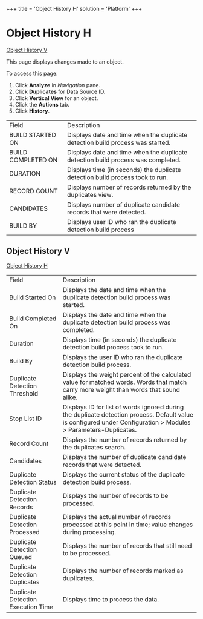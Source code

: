 +++
title = 'Object History H'
solution = 'Platform'
+++

# Object History H

[Object History V](Object_Columns_H.htm#Object_Columns_V)

<div class="use">

This page displays changes made to an object.

</div>

To access this page:

1.  Click **Analyze** in *Navigation* pane.
2.  Click **Duplicates** for Data Source ID.
3.  Click <span style="font-weight: bold;">Vertical View</span> for an
    object.
4.  Click the <span style="font-weight: bold;">Actions</span> tab.
5.  Click
**History**.

|                    |                                                                                  |
| ------------------ | -------------------------------------------------------------------------------- |
| Field              | Description                                                                      |
| BUILD STARTED ON   | Displays date and time when the duplicate detection build process was started.   |
| BUILD COMPLETED ON | Displays date and time when the duplicate detection build process was completed. |
| DURATION           | Displays time (in seconds) the duplicate detection build process took to run.    |
| RECORD COUNT       | Displays number of records returned by the duplicates view.                      |
| CANDIDATES         | Displays number of duplicate candidate records that were detected.               |
| BUILD BY           | Displays user ID who ran the duplicate detection build process                   |

## <span id="Object_History_V"></span>Object History V

[Object History
H](#)

|                                    |                                                                                                                                                                    |
| ---------------------------------- | ------------------------------------------------------------------------------------------------------------------------------------------------------------------ |
| Field                              | Description                                                                                                                                                        |
| Build Started On                   | Displays the date and time when the duplicate detection build process was started.                                                                                 |
| Build Completed On                 | Displays the date and time when the duplicate detection build process was completed.                                                                               |
| Duration                           | Displays time (in seconds) the duplicate detection build process took to run.                                                                                      |
| Build By                           | Displays the user ID who ran the duplicate detection build process.                                                                                                |
| Duplicate Detection Threshold      | Displays the weight percent of the calculated value for matched words. Words that match carry more weight than words that sound alike.                             |
| Stop List ID                       | Displays ID for list of words ignored during the duplicate detection process. Default value is configured under Configuration \> Modules \> Parameters-Duplicates. |
| Record Count                       | Displays the number of records returned by the duplicates search.                                                                                                  |
| Candidates                         | Displays the number of duplicate candidate records that were detected.                                                                                             |
| Duplicate Detection Status         | Displays the current status of the duplicate detection build process.                                                                                              |
| Duplicate Detection Records        | Displays the number of records to be processed.                                                                                                                    |
| Duplicate Detection Processed      | Displays the actual number of records processed at this point in time; value changes during processing.                                                            |
| Duplicate Detection Queued         | Displays the number of records that still need to be processed.                                                                                                    |
| Duplicate Detection Duplicates     | Displays the number of records marked as duplicates.                                                                                                               |
| Duplicate Detection Execution Time | Displays time to process the data.                                                                                                                                 |
